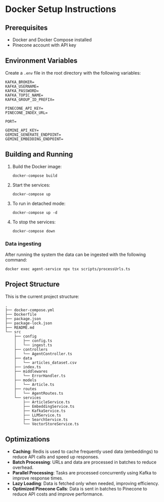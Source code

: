 # Docker Setup Instructions

## Prerequisites

- Docker and Docker Compose installed
- Pinecone account with API key

## Environment Variables

Create a `.env` file in the root directory with the following variables:

```
KAFKA_BROKER=
KAFKA_USERNAME=
KAFKA_PASSWORD=
KAFKA_TOPIC_NAME=
KAFKA_GROUP_ID_PREFIX=

PINECONE_API_KEY=
PINECONE_INDEX_URL=

PORT=

GEMINI_API_KEY=
GEMINI_GENERATE_ENDPOINT=
GEMINI_EMBEDDING_ENDPOINT=
```

## Building and Running

1. Build the Docker image:
   ```
   docker-compose build
   ```

2. Start the services:
   ```
   docker-compose up
   ```

3. To run in detached mode:
   ```
   docker-compose up -d
   ```

4. To stop the services:
   ```
   docker-compose down
   ```

### Data ingesting
After running the system the data can be ingested with the following command:
```
docker exec agent-service npx tsx scripts/processUrls.ts
```

## Project Structure

This is the current project structure:
```
.
├── docker-compose.yml
├── Dockerfile
├── package.json
├── package-lock.json
├── README.md
└── src
    ├── config
    │   ├── config.ts
    │   └── ingest.ts
    ├── controllers
    │   └── AgentController.ts
    ├── data
    │   └── articles_dataset.csv
    ├── index.ts
    ├── middlewares
    │   └── ErrorHandler.ts
    ├── models
    │   └── Article.ts
    ├── routes
    │   └── AgentRoutes.ts
    └── services
        ├── ArticleService.ts
        ├── EmbeddingService.ts
        ├── KafkaService.ts
        ├── LLMService.ts
        ├── SearchService.ts
        └── VectorStoreService.ts
```


## Optimizations

- **Caching**: Redis is used to cache frequently used data (embeddings) to reduce API calls and speed up responses.
- **Batch Processing**: URLs and data are processed in batches to reduce overhead.
- **Parallel Processing**: Tasks are processed concurrently using Kafka to improve response times.
- **Lazy Loading**: Data is fetched only when needed, improving efficiency.
- **Optimized Pinecone Calls**: Data is sent in batches to Pinecone to reduce API costs and improve performance.

